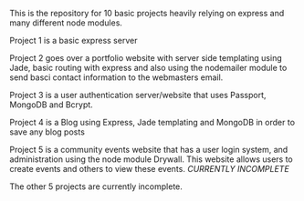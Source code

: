 This is the repository for 10 basic projects heavily relying on express and many different node modules. 

Project 1 is a basic express server

Project 2 goes over a portfolio website with server side templating using Jade, basic routing with express and also using the nodemailer module to send basci contact information to the webmasters email.

Project 3 is a user authentication server/website that uses Passport, MongoDB and Bcrypt.

Project 4 is a Blog using Express, Jade templating and MongoDB in order to save any blog posts

Project 5 is a community events website that has a user login system, and administration using the node module Drywall. This website allows users to create events and others to view these events. *CURRENTLY INCOMPLETE*

The other 5 projects are currently incomplete.
